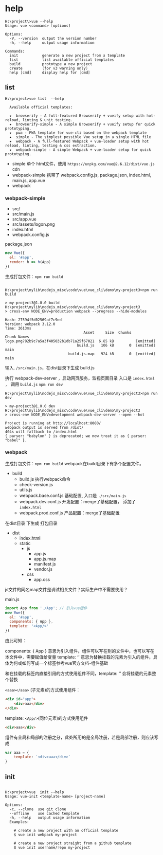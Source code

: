 # help


``` 
H:\project\>vue --help
Usage: vue <command> [options]

Options:
  -V, --version  output the version number
  -h, --help     output usage information

Commands:
  init           generate a new project from a template
  list           list available official templates
  build          prototype a new project
  create         (for v3 warning only)
  help [cmd]     display help for [cmd]

```


## list

```
H:\project>vue list  --help

  Available official templates:

  ★  browserify - A full-featured Browserify + vueify setup with hot-reload, linting & unit testing.
  ★  browserify-simple - A simple Browserify + vueify setup for quick prototyping.
  ★  pwa - PWA template for vue-cli based on the webpack template
  ★  simple - The simplest possible Vue setup in a single HTML file
  ★  webpack - A full-featured Webpack + vue-loader setup with hot reload, linting, testing & css extraction.
  ★  webpack-simple - A simple Webpack + vue-loader setup for quick prototyping.
```

* simple 单个 html文件，使用 `https://unpkg.com/vue@2.6.12/dist/vue.js` cdn
* webpack-simple 携带了 webpack.config.js, package.json, index.html, main.js, app.vue
* webpack

### webpack-simple

* src/
* src/main.js
* src/app.vue
* src/assets/logon.png
* index.html
* webpack.config.js

package.json


``` js
new Vue({
  el: '#app',
  render: h => h(App)
})
```

生成打包文件：`npm run build`
```

H:\project\mylib\nodejs_misc\code\vue\vue_cli\demo\my-project3>npm run build

> my-project3@1.0.0 build H:\project\mylib\nodejs_misc\code\vue\vue_cli\demo\my-project3
> cross-env NODE_ENV=production webpack --progress --hide-modules

Hash: 27594f5d02569af7c9ed
Version: webpack 3.12.0
Time: 2613ms
                                    Asset     Size  Chunks             Chunk Names
logo.png?82b9c7a5a3f405032b1db71a25f67021  6.85 kB          [emitted]
                                 build.js   106 kB       0  [emitted]  main
                             build.js.map   924 kB       0  [emitted]  main
```
输入`./src/main.js`，在dist目录下生成 build.js


执行 webpack-dev-server ，启动网页服务，监视页面目录
入口是 `index.html` ， 调用 `build.js`
`npm run dev`
```
H:\project\mylib\nodejs_misc\code\vue\vue_cli\demo\my-project3>npm run dev

> my-project3@1.0.0 dev H:\project\mylib\nodejs_misc\code\vue\vue_cli\demo\my-project3
> cross-env NODE_ENV=development webpack-dev-server --open --hot

Project is running at http://localhost:8080/
webpack output is served from /dist/
404s will fallback to /index.html
{ parser: "babylon" } is deprecated; we now treat it as { parser: "babel" }.
```

### webpack
生成打包文件：`npm run build`
webpack在build目录下有多个配置文件。

* build
    * build.js 执行webpack命令
    * check-version.js
    * utils.js
    * webpack.base.conf.js  基础配置, 入口是 `./src/main.js`
    * webpack.dev.conf.js   开发配置：merge了基础配置， 添加了 `index.html`
    * webpack.prod.conf.js  产品配置：merge了基础配置



在dist目录 下生成  打包目录
* dist
    * index.html
    * static
        * js
            * app.js
            * app.js.map
            * manifest.js
            * vendor.js
        * css
            * app.css

js文件的同名map文件是调试相关文件？实际生产中不需要使用？

main.js
``` js
import App from './App'; // 引入vue组件
new Vue({
  el: '#app',
  components: { App },
  template: '<App/>'
})
```



由此可知：

components: { App } 意思为引入组件，组件可以写在别的文件中，也可以写在本文件中，需要赋值给变量
template: ‘<App/>’ 意思为替换挂载的元素为引入的组件，具体为何或如何写成一个标签参考vue官方文档-组件基础

和在挂载的标签内直接引用<aaa></aaa>的方式使用组件不同，template: ‘<App/>’ 会将挂载的元素整个替换

`<aaa></aaa>` (子元素)的方式使用组件：
``` html
<div id="app">
    <div>aaa</div>
</div>
```

template: `<App/>`(同位元素)的方式使用组件
``` html
<div>aaa</div>
```

组件有全局和局部的注册之分，此处所用的是全局注册，若是局部注册，则应该写成
``` js
var aaa = {
	template: `<div>aaa</div>`
}
```

## init
```

H:\project>vue  init --help
Usage: vue-init <template-name> [project-name]

Options:
  -c, --clone  use git clone
  --offline    use cached template
  -h, --help   output usage information
  Examples:

    # create a new project with an official template
    $ vue init webpack my-project

    # create a new project straight from a github template
    $ vue init username/repo my-project
```
